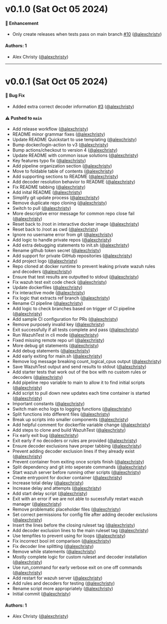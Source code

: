 # v0.1.0 (Sat Oct 05 2024)

#### 🚀 Enhancement

- Only create releases when tests pass on main branch [#10](https://github.com/alexchristy/wazuh-pipeline/pull/10) ([@alexchristy](https://github.com/alexchristy))

#### Authors: 1

- Alex Christy ([@alexchristy](https://github.com/alexchristy))

---

# v0.0.1 (Sat Oct 05 2024)

#### 🐛 Bug Fix

- Added extra correct decoder information [#3](https://github.com/alexchristy/wazuh-pipeline/pull/3) ([@alexchristy](https://github.com/alexchristy))

#### ⚠️ Pushed to `main`

- Add release workflow ([@alexchristy](https://github.com/alexchristy))
- README minor grammar fixes ([@alexchristy](https://github.com/alexchristy))
- Update README Quickstart to use templating ([@alexchristy](https://github.com/alexchristy))
- Bump docker/login-action to v3 ([@alexchristy](https://github.com/alexchristy))
- Bump actions/checkout to version 4 ([@alexchristy](https://github.com/alexchristy))
- Update README with common issue solutions ([@alexchristy](https://github.com/alexchristy))
- Key features typo fix ([@alexchristy](https://github.com/alexchristy))
- Add pipeline organization section ([@alexchristy](https://github.com/alexchristy))
- Move to foldable table of contents ([@alexchristy](https://github.com/alexchristy))
- Add supporting sections to README ([@alexchristy](https://github.com/alexchristy))
- Add decoder resolution behavior to README ([@alexchristy](https://github.com/alexchristy))
- Fix README tabbing ([@alexchristy](https://github.com/alexchristy))
- Add inital README ([@alexchristy](https://github.com/alexchristy))
- Simplify git update process ([@alexchristy](https://github.com/alexchristy))
- Remove duplicate repo cloning ([@alexchristy](https://github.com/alexchristy))
- Switch to pull ([@alexchristy](https://github.com/alexchristy))
- More descriptive error message for common repo close fail ([@alexchristy](https://github.com/alexchristy))
- Reset back to /root in interactive docker image ([@alexchristy](https://github.com/alexchristy))
- Reset back to /root as cwd ([@alexchristy](https://github.com/alexchristy))
- Ignore no username error from git ([@alexchristy](https://github.com/alexchristy))
- Add logic to handle private repos ([@alexchristy](https://github.com/alexchristy))
- Add extra debugging statements to init.sh ([@alexchristy](https://github.com/alexchristy))
- Rename github token secret ([@alexchristy](https://github.com/alexchristy))
- Add support for private GitHub repositories ([@alexchristy](https://github.com/alexchristy))
- Add project logo ([@alexchristy](https://github.com/alexchristy))
- Repo cloned at docker runtime to prevent leaking private wazuh rules and decoders ([@alexchristy](https://github.com/alexchristy))
- Ensure that test results are outputted to stdout ([@alexchristy](https://github.com/alexchristy))
- Fix wazuh test exit code check ([@alexchristy](https://github.com/alexchristy))
- Update dockerfiles ([@alexchristy](https://github.com/alexchristy))
- Fix interactive mode ([@alexchristy](https://github.com/alexchristy))
- Fix logic that extracts ref branch ([@alexchristy](https://github.com/alexchristy))
- Rename CI pipeline ([@alexchristy](https://github.com/alexchristy))
- Add logic to check branches based on trigger of CI pipeline ([@alexchristy](https://github.com/alexchristy))
- Add sample CI configuration for PRs ([@alexchristy](https://github.com/alexchristy))
- Remove purposely invalid key ([@alexchristy](https://github.com/alexchristy))
- Exit successfully if all tests complete and pass ([@alexchristy](https://github.com/alexchristy))
- Run WazuhTest in cli mode ([@alexchristy](https://github.com/alexchristy))
- Fixed missing remote repo url ([@alexchristy](https://github.com/alexchristy))
- More debug git statements ([@alexchristy](https://github.com/alexchristy))
- Add debug statements ([@alexchristy](https://github.com/alexchristy))
- Add early exiting for main.sh ([@alexchristy](https://github.com/alexchristy))
- Remove log message breaking count_logical_cpus output ([@alexchristy](https://github.com/alexchristy))
- Save WazuhTest output and send results to stdout ([@alexchristy](https://github.com/alexchristy))
- Add starter tests that work out of the box with no custom rules or decoders ([@alexchristy](https://github.com/alexchristy))
- Add pipeline repo variable to main to allow it to find initial scripts ([@alexchristy](https://github.com/alexchristy))
- Add script to pull down new updates each time container is started ([@alexchristy](https://github.com/alexchristy))
- Important constants ([@alexchristy](https://github.com/alexchristy))
- Switch main echo logs to logging functions ([@alexchristy](https://github.com/alexchristy))
- Split functions into different files ([@alexchristy](https://github.com/alexchristy))
- Break up scripts into smaller components ([@alexchristy](https://github.com/alexchristy))
- Add helpful comment for dockerfile variable change ([@alexchristy](https://github.com/alexchristy))
- Add steps to clone and build WazuhTest ([@alexchristy](https://github.com/alexchristy))
- Fix early exit bug ([@alexchristy](https://github.com/alexchristy))
- Exit early if no decoders or rules are provided ([@alexchristy](https://github.com/alexchristy))
- Ensure decoder exclusions have proper tabbing ([@alexchristy](https://github.com/alexchristy))
- Prevent adding decoder exclusion lines if they already exist ([@alexchristy](https://github.com/alexchristy))
- Prevent container from exiting once scripts finish ([@alexchristy](https://github.com/alexchristy))
- Split dependency and git into seperate commands ([@alexchristy](https://github.com/alexchristy))
- Start wazuh server before running other scripts ([@alexchristy](https://github.com/alexchristy))
- Create entrypoint for docker container ([@alexchristy](https://github.com/alexchristy))
- Increase total delay ([@alexchristy](https://github.com/alexchristy))
- Increase delay and attempts ([@alexchristy](https://github.com/alexchristy))
- Add start delay script ([@alexchristy](https://github.com/alexchristy))
- Exit with an error if we are not able to sucessfully restart wazuh manager ([@alexchristy](https://github.com/alexchristy))
- Remove problematic placeholder files ([@alexchristy](https://github.com/alexchristy))
- Set correct permissions for config file after adding decoder exclusions ([@alexchristy](https://github.com/alexchristy))
- Insert the lines before the closing ruleset tag ([@alexchristy](https://github.com/alexchristy))
- Add decoder exclusion lines to the main ruleset tag ([@alexchristy](https://github.com/alexchristy))
- Use tempfiles to prevent using for loops ([@alexchristy](https://github.com/alexchristy))
- Fix incorrect bool int comparison ([@alexchristy](https://github.com/alexchristy))
- Fix decoder line splitting ([@alexchristy](https://github.com/alexchristy))
- Remove while statements ([@alexchristy](https://github.com/alexchristy))
- Mostly complete logic for custom ruleset and decoder installation ([@alexchristy](https://github.com/alexchristy))
- Use run_command for early verbose exit on one off commands ([@alexchristy](https://github.com/alexchristy))
- Add restart for wazuh server ([@alexchristy](https://github.com/alexchristy))
- Add rules and decoders for testing ([@alexchristy](https://github.com/alexchristy))
- Rename script more appropriately ([@alexchristy](https://github.com/alexchristy))
- Initial commit ([@alexchristy](https://github.com/alexchristy))

#### Authors: 1

- Alex Christy ([@alexchristy](https://github.com/alexchristy))
